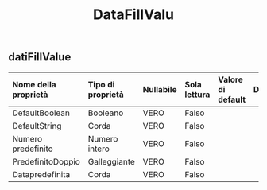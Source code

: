 ﻿---
title: DataFillValu
second_title: Aspose.Cells Cloud Documen
type: docs
url: /it/specification/model/datafillvalue/
description: "Aspose.Cells Specifica del modello cloud: DataFillValue. Gestisci facilmente Excel e altri fogli di calcolo con funzionalità come apertura, generazione, modifica, divisione, unione, confronto e conversione"
weight: 50
---
## **datiFillValue**

 

| Nome della proprietà| Tipo di proprietà| Nullabile| Sola lettura| Valore di default| Descrizione|
|:- |:- |:- |:- |:- |:- |
| DefaultBoolean| Booleano| VERO| Falso|||
| DefaultString| Corda| VERO| Falso|||
| Numero predefinito| Numero intero| VERO| Falso|||
| PredefinitoDoppio| Galleggiante| VERO| Falso|||
| Datapredefinita| Corda| VERO| Falso|||

